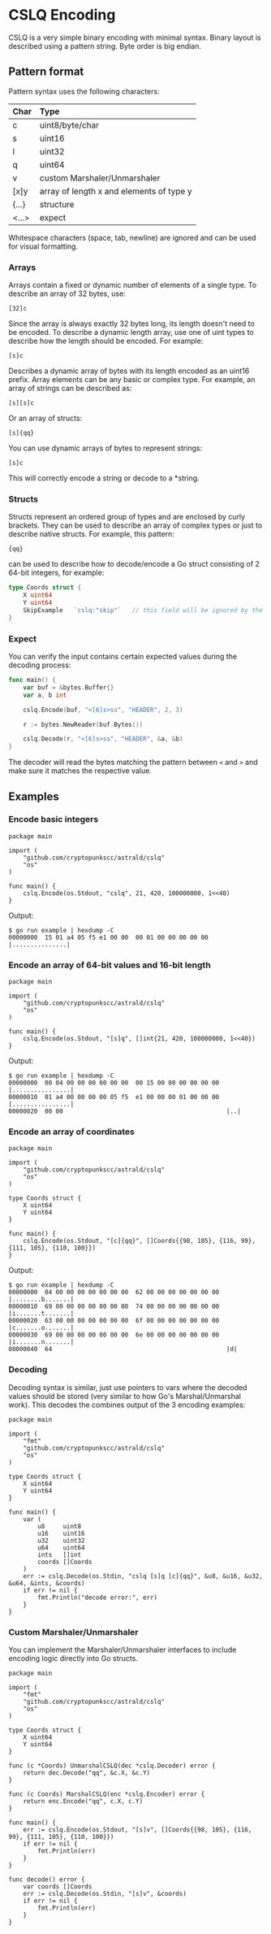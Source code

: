 # CSLQ Encoding

CSLQ is a very simple binary encoding with minimal syntax. Binary layout is described using a pattern
string. Byte order is big endian.

## Pattern format

Pattern syntax uses the following characters:

| Char  | Type                                     |
|-------|:-----------------------------------------|
| c     | uint8/byte/char                          |
| s     | uint16                                   |
| l     | uint32                                   |
| q     | uint64                                   |
| v     | custom Marshaler/Unmarshaler             |
| [x]y  | array of length x and elements of type y |
| {...} | structure                                |
| <...> | expect                                   |

Whitespace characters (space, tab, newline) are ignored and can be used for visual formatting.

### Arrays

Arrays contain a fixed or dynamic number of elements of a single type. To describe an array
of 32 bytes, use:

`[32]c`

Since the array is always exactly 32 bytes long, its length doesn't need to be encoded. To describe
a dynamic length array, use one of uint types to describe how the length should be encoded. For example:

`[s]c`

Describes a dynamic array of bytes with its length encoded as an uint16 prefix. Array elements can be
any basic or complex type. For example, an array of strings can be described as:

`[s][s]c`

Or an array of structs:

`[s]{qq}`

You can use dynamic arrays of bytes to represent strings:

`[s]c`

This will correctly encode a string or decode to a *string.

### Structs

Structs represent an ordered group of types and are enclosed by curly brackets. They can be used
to describe an array of complex types or just to describe native structs. For example, this pattern:

`{qq}`

can be used to describe how to decode/encode a Go struct consisting of 2 64-bit integers, for example:

````go
type Coords struct {
	X uint64
	Y uint64
	SkipExample   `cslq:"skip"`   // this field will be ignored by the Encoder/Decoder
}
````

### Expect

You can verify the input contains certain expected values during the decoding process:

````go
func main() {
	var buf = &bytes.Buffer{}
	var a, b int

	cslq.Encode(buf, "<[6]s>ss", "HEADER", 2, 3)

	r := bytes.NewReader(buf.Bytes())

	cslq.Decode(r, "<[6]s>ss", "HEADER", &a, &b)
}
````

The decoder will read the bytes matching the pattern between `<` and `>` and make sure it matches the respective
value.

## Examples

### Encode basic integers

````golang
package main

import (
	"github.com/cryptopunkscc/astrald/cslq"
	"os"
)

func main() {
	cslq.Encode(os.Stdout, "cslq", 21, 420, 100000000, 1<<40)
}
````

Output:

````
$ go run example | hexdump -C
00000000  15 01 a4 05 f5 e1 00 00  00 01 00 00 00 00 00     |...............|
````

### Encode an array of 64-bit values and 16-bit length

````golang
package main

import (
	"github.com/cryptopunkscc/astrald/cslq"
	"os"
)

func main() {
	cslq.Encode(os.Stdout, "[s]q", []int{21, 420, 100000000, 1<<40})
}
````

Output:

````
$ go run example | hexdump -C
00000000  00 04 00 00 00 00 00 00  00 15 00 00 00 00 00 00  |................|
00000010  01 a4 00 00 00 00 05 f5  e1 00 00 00 01 00 00 00  |................|
00000020  00 00                                             |..|
````

### Encode an array of coordinates

````golang
package main

import (
	"github.com/cryptopunkscc/astrald/cslq"
	"os"
)

type Coords struct {
	X uint64
	Y uint64
}

func main() {
	cslq.Encode(os.Stdout, "[c]{qq}", []Coords{{98, 105}, {116, 99}, {111, 105}, {110, 100}})
}
````

Output:

````
$ go run example | hexdump -C
00000000  04 00 00 00 00 00 00 00  62 00 00 00 00 00 00 00  |........b.......|
00000010  69 00 00 00 00 00 00 00  74 00 00 00 00 00 00 00  |i.......t.......|
00000020  63 00 00 00 00 00 00 00  6f 00 00 00 00 00 00 00  |c.......o.......|
00000030  69 00 00 00 00 00 00 00  6e 00 00 00 00 00 00 00  |i.......n.......|
00000040  64                                                |d|
````

### Decoding

Decoding syntax is similar, just use pointers to vars where the decoded values should be stored (very
similar to how Go's Marshal/Unmarshal work). This decodes the combines output of the 3 encoding examples:

````golang
package main

import (
	"fmt"
	"github.com/cryptopunkscc/astrald/cslq"
	"os"
)

type Coords struct {
	X uint64
	Y uint64
}

func main() {
	var (
		u8     uint8
		u16    uint16
		u32    uint32
		u64    uint64
		ints   []int
		coords []Coords
	)
	err := cslq.Decode(os.Stdin, "cslq [s]q [c]{qq}", &u8, &u16, &u32, &u64, &ints, &coords)
	if err != nil {
		fmt.Println("decode error:", err)
	}
}
````

### Custom Marshaler/Unmarshaler

You can implement the Marshaler/Unmarshaler interfaces to include encoding logic directly into Go structs.


````golang
package main

import (
	"fmt"
	"github.com/cryptopunkscc/astrald/cslq"
	"os"
)

type Coords struct {
	X uint64
	Y uint64
}

func (c *Coords) UnmarshalCSLQ(dec *cslq.Decoder) error {
	return dec.Decode("qq", &c.X, &c.Y)
}

func (c Coords) MarshalCSLQ(enc *cslq.Encoder) error {
	return enc.Encode("qq", c.X, c.Y)
}

func main() {
	err := cslq.Encode(os.Stdout, "[s]v", []Coords{{98, 105}, {116, 99}, {111, 105}, {110, 100}})
	if err != nil {
		fmt.Println(err)
	}
}

func decode() error {
	var coords []Coords
	err := cslq.Decode(os.Stdin, "[s]v", &coords)
	if err != nil {
		fmt.Println(err)
	}
}
````